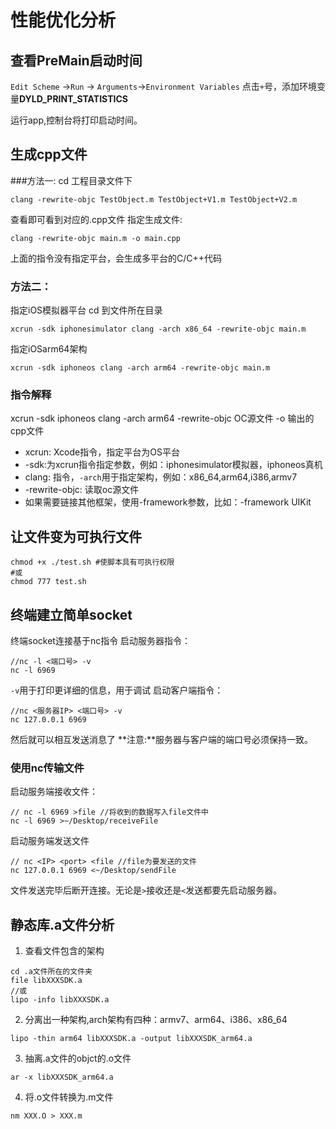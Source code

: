 # 性能优化分析

## 查看PreMain启动时间

`Edit Scheme` ->`Run` -> `Arguments`->`Environment Variables`
点击`+`号，添加环境变量**DYLD_PRINT_STATISTICS**

运行app,控制台将打印启动时间。

## 生成cpp文件

###方法一:
cd 工程目录文件下
```
clang -rewrite-objc TestObject.m TestObject+V1.m TestObject+V2.m
```
查看即可看到对应的.cpp文件
指定生成文件:
```
clang -rewrite-objc main.m -o main.cpp
```
上面的指令没有指定平台，会生成多平台的C/C++代码

### 方法二：
指定iOS模拟器平台
cd 到文件所在目录
```
xcrun -sdk iphonesimulator clang -arch x86_64 -rewrite-objc main.m
```
指定iOSarm64架构
```
xcrun -sdk iphoneos clang -arch arm64 -rewrite-objc main.m
```
### 指令解释

xcrun -sdk iphoneos clang -arch arm64 -rewrite-objc OC源文件 -o 输出的cpp文件
 
* xcrun: Xcode指令，指定平台为OS平台
* -sdk:为xcrun指令指定参数，例如：iphonesimulator模拟器，iphoneos真机
* clang: 指令，`-arch`用于指定架构，例如：x86_64,arm64,i386,armv7
* -rewrite-objc: 读取oc源文件
* 如果需要链接其他框架，使用-framework参数，比如：-framework UIKit

## 让文件变为可执行文件
```
chmod +x ./test.sh #使脚本具有可执行权限
#或
chmod 777 test.sh
```

## 终端建立简单socket
终端socket连接基于nc指令
启动服务器指令：

```
//nc -l <端口号> -v
nc -l 6969
```
`-v`用于打印更详细的信息，用于调试
启动客户端指令：
```
//nc <服务器IP> <端口号> -v
nc 127.0.0.1 6969
```
然后就可以相互发送消息了
**注意:**服务器与客户端的端口号必须保持一致。

### 使用nc传输文件

启动服务端接收文件：
```
// nc -l 6969 >file //将收到的数据写入file文件中
nc -l 6969 >~/Desktop/receiveFile
```
启动服务端发送文件
```
// nc <IP> <port> <file //file为要发送的文件
nc 127.0.0.1 6969 <~/Desktop/sendFile
```
文件发送完毕后断开连接。无论是`>`接收还是`<`发送都要先启动服务器。

## 静态库.a文件分析
1. 查看文件包含的架构
```
cd .a文件所在的文件夹
file libXXXSDK.a
//或
lipo -info libXXXSDK.a
```

2. 分离出一种架构,arch架构有四种：armv7、arm64、i386、x86_64
```
lipo -thin arm64 libXXXSDK.a -output libXXXSDK_arm64.a
```

3. 抽离.a文件的objct的.o文件
```
ar -x libXXXSDK_arm64.a
```

4. 将.o文件转换为.m文件
```
nm XXX.O > XXX.m
```

